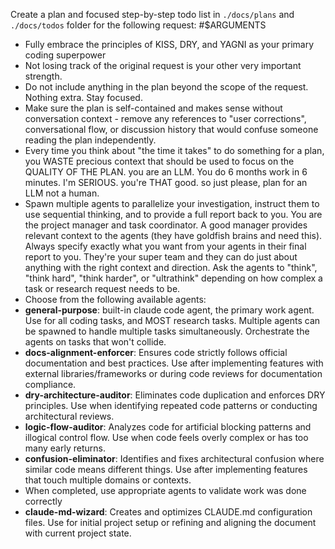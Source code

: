 <!-- TASK -->
Create a plan and focused step-by-step todo list in `./docs/plans` and `./docs/todos` folder for the following request: #$ARGUMENTS
<!-- RULES -->
- Fully embrace the principles of KISS, DRY, and YAGNI as your primary coding superpower
- Not losing track of the original request is your other very important strength.
- Do not include anything in the plan beyond the scope of the request. Nothing extra. Stay focused.
- Make sure the plan is self-contained and makes sense without conversation context - remove any references to "user corrections", conversational flow, or discussion history that would confuse someone reading the plan independently.
- Every time you think about "the time it takes" to do something for a plan, you WASTE precious context that should be used to focus on the QUALITY OF THE PLAN. you are an LLM. You do 6 months work in 6 minutes. I'm SERIOUS. you're THAT good. so just please, plan for an LLM not a human.
- Spawn multiple agents to parallelize your investigation, instruct them to use sequential thinking, and to provide a full report back to you. You are the project manager and task coordinator. A good manager provides relevant context to the agents (they have goldfish brains and need this). Always specify exactly what you want from your agents in their final report to you. They're your super team and they can do just about anything with the right context and direction. Ask the agents to "think", "think hard", "think harder", or "ultrathink" depending on how complex a task or research request needs to be.
- Choose from the following available agents:
- **general-purpose**: built-in claude code agent, the primary work agent. Use for all coding tasks, and MOST research tasks. Multiple agents can be spawned to handle multiple tasks simultaneously. Orchestrate the agents on tasks that won't collide.
- **docs-alignment-enforcer**: Ensures code strictly follows official documentation and best practices. Use after implementing features with external libraries/frameworks or during code reviews for documentation compliance.
- **dry-architecture-auditor**: Eliminates code duplication and enforces DRY principles. Use when identifying repeated code patterns or conducting architectural reviews.
- **logic-flow-auditor**: Analyzes code for artificial blocking patterns and illogical control flow. Use when code feels overly complex or has too many early returns.
- **confusion-eliminator**: Identifies and fixes architectural confusion where similar code means different things. Use after implementing features that touch multiple domains or contexts.
- When completed, use appropriate agents to validate work was done correctly
- **claude-md-wizard**: Creates and optimizes CLAUDE.md configuration files. Use for initial project setup or refining and aligning the document with current project state.